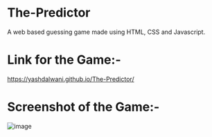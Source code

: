 # The-Predictor
A web based guessing game made using HTML, CSS and Javascript.

# Link for the Game:-
https://yashdalwani.github.io/The-Predictor/

# Screenshot of the Game:-

![image](https://user-images.githubusercontent.com/81147674/177396489-29db8642-159d-4eb0-a3de-c645d16af63e.png)
